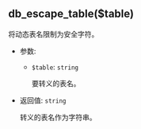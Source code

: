 ## db_escape_table($table)

将动态表名限制为安全字符。

- 参数:
  - `$table`: `string`

    要转义的表名。

- 返回值: `string`

    转义的表名作为字符串。
